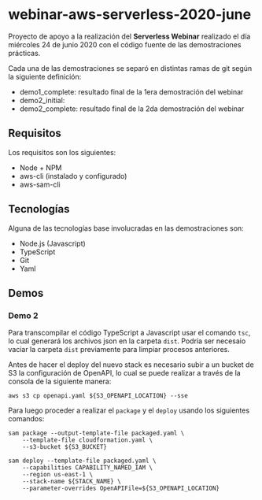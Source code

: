 # webinar-aws-serverless-2020-june

Proyecto de apoyo a la realización del **Serverless Webinar** realizado el día miércoles 24 de junio 2020 con el código fuente de las demostraciones prácticas.

Cada una de las demostraciones se separó en distintas ramas de git según la siguiente definición:

- demo1_complete: resultado final de la 1era demostración del webinar
- demo2_initial: 
- demo2_complete: resultado final de la 2da demostración del webinar

## Requisitos

Los requisitos son los siguientes:

- Node + NPM
- aws-cli (instalado y configurado)
- aws-sam-cli

## Tecnologías

Alguna de las tecnologías base involucradas en las demostraciones son:

- Node.js (Javascript)
- TypeScript
- Git
- Yaml

## Demos

### Demo 2

Para transcompilar el código TypeScript a Javascript usar el comando `tsc`, lo cual generará los archivos json en la carpeta `dist`. Podría ser necesaio vaciar la carpeta `dist` previamente para limpiar procesos anteriores. 

Antes de hacer el deploy del nuevo stack es necesario subir a un bucket de S3 la configuración de OpenAPI, lo cual se puede realizar a través de la consola de la siguiente manera:

`aws s3 cp openapi.yaml ${S3_OPENAPI_LOCATION} --sse`

Para luego proceder a realizar el `package` y el `deploy` usando los siguientes comandos:

```
sam package --output-template-file packaged.yaml \
    --template-file cloudformation.yaml \
    --s3-bucket ${S3_BUCKET}

sam deploy --template-file packaged.yaml \
    --capabilities CAPABILITY_NAMED_IAM \
    --region us-east-1 \
    --stack-name ${STACK_NAME} \
    --parameter-overrides OpenAPIFile=${S3_OPENAPI_LOCATION}
```
